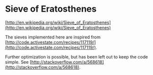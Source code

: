 # Sieve of Eratosthenes

[http://en.wikipedia.org/wiki/Sieve_of_Eratosthenes](http://en.wikipedia.org/wiki/Sieve_of_Eratosthenes)

The sieves implemented here are inspired from [http://code.activestate.com/recipes/117119/](http://code.activestate.com/recipes/117119/).

Further optimization is possible, but has been left out to keep the code simple. See [http://stackoverflow.com/a/568618](http://stackoverflow.com/a/568618).

